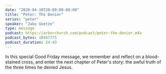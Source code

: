 ```yaml
---
date: "2020-04-10T20:00:00-08:00"
title: "Peter: The Denier"
series: "peter"
speaker: "Jake Goetze"
type: message
podcast: https://arborchurch.com/podcast/peter-the-denier.m4a
podcast_bytes: 18467775
podcast_duration: 24:43
---
```


In this special Good Friday message, we remember and reflect on a blood-stained cross, and enter the next chapter of Peter's story: the awful truth of the three times he denied Jesus.
